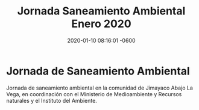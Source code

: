 ﻿---
layout: post
title: Jornada Saneamiento Ambiental Enero 2020
date: 2020-01-10 08:16:01 -0600
category: eventos
image: https://res.cloudinary.com/duuonteo7/image/upload/v1579096802/Saneamiento%20Ambiental%20Enero%202020/WhatsApp_Image_2020-01-15_at_9.19.57_AM.jpg
---

<html>
<head>
	<title></title>
</head>
<body>
<h1>Jornada de Saneamiento Ambiental</h1>

<p>Jornada de saneamiento ambiental en la comunidad de Jimayaco Abajo La Vega, en coordinaci&oacute;n con el Ministerio de Medioambiente y Recursos naturales y el Instituto del Ambiente.</p>

<p><img alt="" src="https://res.cloudinary.com/duuonteo7/image/upload/v1579096789/Saneamiento%20Ambiental%20Enero%202020/WhatsApp_Image_2020-01-15_at_9.19.58_AM_1.jpg" /></p>

<p><img alt="" src="https://res.cloudinary.com/duuonteo7/image/upload/v1579096793/Saneamiento%20Ambiental%20Enero%202020/WhatsApp_Image_2020-01-15_at_9.19.56_AM.jpg" /></p>
</body>
</html>
